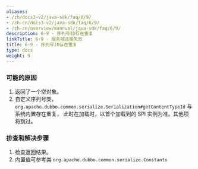 ```yaml
---
aliases:
- /zh/docs3-v2/java-sdk/faq/6/9/
- /zh-cn/docs3-v2/java-sdk/faq/6/9/
- /zh-cn/overview/mannual/java-sdk/faq/6/9/
description: 6-9 - 序列号ID存在重复
linkTitle: 6-9 - 服务端连接失败
title: 6-9 - 序列号ID存在重复
type: docs
weight: 9
---
```








### 可能的原因

1. 返回了一个空对象。
2. 自定义序列号类，`org.apache.dubbo.common.serialize.Serialization#getContentTypeId` 与系统内置存在重复，
此时在加载时，以首个加载到的 SPI 实例为准。其他项将跳过。

### 排查和解决步骤

1. 检查返回结果。
2. 内置值可参考类 `org.apache.dubbo.common.serialize.Constants`
